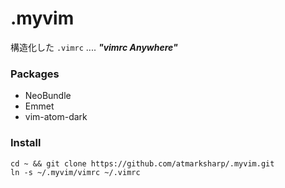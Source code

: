 # .myvim

構造化した `.vimrc` .... ***"vimrc Anywhere"***

### Packages

- NeoBundle
- Emmet
- vim-atom-dark

### Install

```
cd ~ && git clone https://github.com/atmarksharp/.myvim.git
ln -s ~/.myvim/vimrc ~/.vimrc
```
